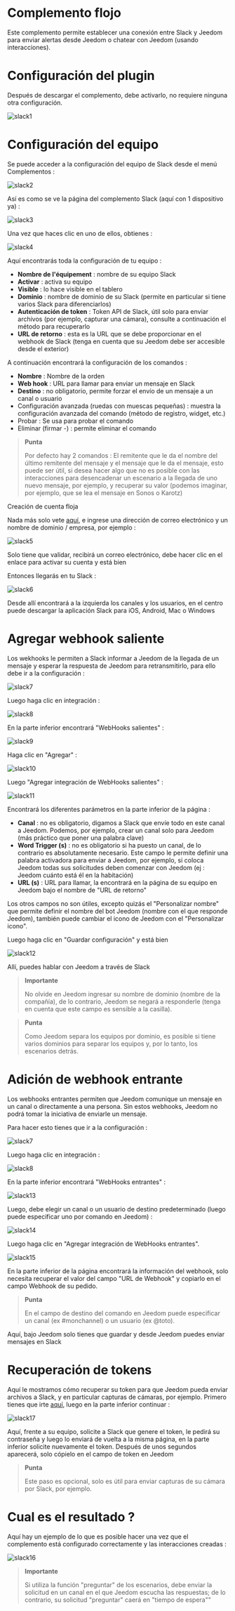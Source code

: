 # Complemento flojo

Este complemento permite establecer una conexión entre Slack y Jeedom para enviar alertas desde Jeedom o chatear con Jeedom (usando interacciones).

# Configuración del plugin 

Después de descargar el complemento, debe activarlo, no requiere ninguna otra configuración.

![slack1](../images/slack1.PNG)

# Configuración del equipo 

Se puede acceder a la configuración del equipo de Slack desde el menú Complementos :

![slack2](../images/slack2.PNG)

Así es como se ve la página del complemento Slack (aquí con 1 dispositivo ya) :

![slack3](../images/slack3.PNG)

Una vez que haces clic en uno de ellos, obtienes :

![slack4](../images/slack4.PNG)

Aquí encontrarás toda la configuración de tu equipo :

-   **Nombre de l'équipement** : nombre de su equipo Slack
-   **Activar** : activa su equipo
-   **Visible** : lo hace visible en el tablero
-   **Dominio** : nombre de dominio de su Slack (permite en particular si tiene varios Slack para diferenciarlos)
-   **Autenticación de token** : Token API de Slack, útil solo para enviar archivos (por ejemplo, capturar una cámara), consulte a continuación el método para recuperarlo
-   **URL de retorno** : esta es la URL que se debe proporcionar en el webhook de Slack (tenga en cuenta que su Jeedom debe ser accesible desde el exterior)

A continuación encontrará la configuración de los comandos :

-   **Nombre** : Nombre de la orden
-   **Web hook** : URL para llamar para enviar un mensaje en Slack
-   **Destino** : no obligatorio, permite forzar el envío de un mensaje a un canal o usuario
-   Configuración avanzada (ruedas con muescas pequeñas) : muestra la configuración avanzada del comando (método de registro, widget, etc.)
-   Probar : Se usa para probar el comando
-   Eliminar (firmar -) : permite eliminar el comando

> **Punta**
>
> Por defecto hay 2 comandos : El remitente que le da el nombre del último remitente del mensaje y el mensaje que le da el mensaje, esto puede ser útil, si desea hacer algo que no es posible con las interacciones para desencadenar un escenario a la llegada de uno nuevo mensaje, por ejemplo, y recuperar su valor (podemos imaginar, por ejemplo, que se lea el mensaje en Sonos o Karotz)

Creación de cuenta floja 

Nada más solo vete [aquí](:https://slack.com/), e ingrese una dirección de correo electrónico y un nombre de dominio / empresa, por ejemplo :

![slack5](../images/slack5.PNG)

Solo tiene que validar, recibirá un correo electrónico, debe hacer clic en el enlace para activar su cuenta y está bien

Entonces llegarás en tu Slack :

![slack6](../images/slack6.PNG)

Desde allí encontrará a la izquierda los canales y los usuarios, en el centro puede descargar la aplicación Slack para iOS, Android, Mac o Windows

# Agregar webhook saliente 

Los wekhooks le permiten a Slack informar a Jeedom de la llegada de un mensaje y esperar la respuesta de Jeedom para retransmitirlo, para ello debe ir a la configuración :

![slack7](../images/slack7.PNG)

Luego haga clic en integración :

![slack8](../images/slack8.PNG)

En la parte inferior encontrará "WebHooks salientes" :

![slack9](../images/slack9.PNG)

Haga clic en "Agregar" :

![slack10](../images/slack10.PNG)

Luego "Agregar integración de WebHooks salientes" :

![slack11](../images/slack11.PNG)

Encontrará los diferentes parámetros en la parte inferior de la página :

-   **Canal** : no es obligatorio, digamos a Slack que envíe todo en este canal a Jeedom. Podemos, por ejemplo, crear un canal solo para Jeedom (más práctico que poner una palabra clave)
-   **Word Trigger (s)** : no es obligatorio si ha puesto un canal, de lo contrario es absolutamente necesario. Este campo le permite definir una palabra activadora para enviar a Jeedom, por ejemplo, si coloca Jeedom todas sus solicitudes deben comenzar con Jeedom (ej : Jeedom cuánto está él en la habitación)
-   **URL (s)** : URL para llamar, la encontrará en la página de su equipo en Jeedom bajo el nombre de "URL de retorno"

Los otros campos no son útiles, excepto quizás el "Personalizar nombre" que permite definir el nombre del bot Jeedom (nombre con el que responde Jeedom), también puede cambiar el icono de Jeedom con el "Personalizar icono".

Luego haga clic en "Guardar configuración" y está bien

![slack12](../images/slack12.PNG)

Allí, puedes hablar con Jeedom a través de Slack

> **Importante**
>
> No olvide en Jeedom ingresar su nombre de dominio (nombre de la compañía), de lo contrario, Jeedom se negará a responderle (tenga en cuenta que este campo es sensible a la casilla).

> **Punta**
>
> Como Jeedom separa los equipos por dominio, es posible si tiene varios dominios para separar los equipos y, por lo tanto, los escenarios detrás.

# Adición de webhook entrante 

Los webhooks entrantes permiten que Jeedom comunique un mensaje en un canal o directamente a una persona. Sin estos webhooks, Jeedom no podrá tomar la iniciativa de enviarle un mensaje.

Para hacer esto tienes que ir a la configuración :

![slack7](../images/slack7.PNG)

Luego haga clic en integración :

![slack8](../images/slack8.PNG)

En la parte inferior encontrará "WebHooks entrantes" :

![slack13](../images/slack13.PNG)

Luego, debe elegir un canal o un usuario de destino predeterminado (luego puede especificar uno por comando en Jeedom) :

![slack14](../images/slack14.PNG)

Luego haga clic en "Agregar integración de WebHooks entrantes".

![slack15](../images/slack15.PNG)

En la parte inferior de la página encontrará la información del webhook, solo necesita recuperar el valor del campo "URL de Webhook" y copiarlo en el campo Webhook de su pedido.

> **Punta**
>
> En el campo de destino del comando en Jeedom puede especificar un canal (ex \#monchannel) o un usuario (ex @toto).

Aquí, bajo Jeedom solo tienes que guardar y desde Jeedom puedes enviar mensajes en Slack

# Recuperación de tokens 

Aquí le mostramos cómo recuperar su token para que Jeedom pueda enviar archivos a Slack, y en particular capturas de cámaras, por ejemplo. Primero tienes que irte [aquí](https://api.slack.com/custom-integrations/legacy-tokens), luego en la parte inferior continuar :

![slack17](../images/slack17.PNG)

Aquí, frente a su equipo, solicite a Slack que genere el token, le pedirá su contraseña y luego lo enviará de vuelta a la misma página, en la parte inferior solicite nuevamente el token. Después de unos segundos aparecerá, solo cópielo en el campo de token en Jeedom

> **Punta**
>
> Este paso es opcional, solo es útil para enviar capturas de su cámara por Slack, por ejemplo.

# Cual es el resultado ? 

Aquí hay un ejemplo de lo que es posible hacer una vez que el complemento está configurado correctamente y las interacciones creadas :

![slack16](../images/slack16.PNG)

> **Importante**
>
> Si utiliza la función "preguntar" de los escenarios, debe enviar la solicitud en un canal en el que Jeedom escucha las respuestas; de lo contrario, su solicitud "preguntar" caerá en "tiempo de espera""
